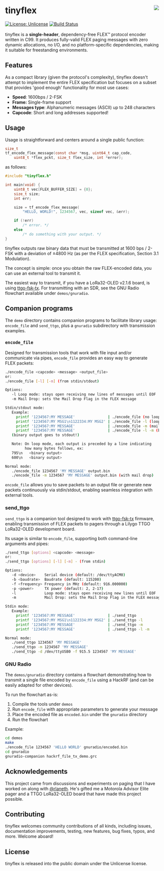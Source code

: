 # tinyflex <img align="right" src="https://i.imgur.com/GMhpOXw.png" />
[![License: Unlicense](https://img.shields.io/badge/License-Unlicense-8af7ff.svg)](https://opensource.org/licenses/Unlicense)
[![Build Status](https://github.com/Theldus/tinyflex/actions/workflows/c-cpp.yml/badge.svg)](https://github.com/Theldus/tinyflex/actions/workflows/c-cpp.yml)
<br/>
<br/>
tinyflex is a **single-header**, dependency-free FLEX™ protocol encoder written
in C99. It produces fully-valid FLEX paging messages with zero dynamic
allocations, no I/O, and no platform-specific dependencies, making it suitable
for freestanding environments.

## Features
As a compact library (given the protocol's complexity), tinyflex doesn't attempt
to implement the entire FLEX specification but focuses on a subset that provides
'good enough' functionality for most use cases:

- **Speed**: 1600bps / 2-FSK
- **Frame:** Single-frame support
- **Messages type**: Alphanumeric messages (ASCII) up to 248 characters
- **Capcode**: Short and long addresses supported!

## Usage
Usage is straightforward and centers around a single public function:

```c
size_t
tf_encode_flex_message(const char *msg, uint64_t cap_code,
    uint8_t *flex_pckt, size_t flex_size, int *error);
```

as follows:
```c
#include "tinyflex.h"

int main(void) {
    uint8_t vec[FLEX_BUFFER_SIZE] = {0};
    size_t size;
    int err;

    size = tf_encode_flex_message(
        "HELLO, WORLD!", 1234567, vec, sizeof vec, &err);

    if (!err)
        /* error. */
    else
        /* do something with your output. */
}
```

tinyflex outputs raw binary data that must be transmitted at 1600 bps / 2-FSK
with a deviation of ±4800 Hz (as per the FLEX specification, Section 3.1
Modulation).

The concept is simple: once you obtain the raw FLEX-encoded data, you can use an
external tool to transmit it.

The easiest way to transmit, if you have a LoRa32-OLED v2.1.6 board, is using
[ttgo-fsk-tx]. For transmitting with an SDR, see the GNU Radio flowchart
available under `demos/gnuradio`.

[ttgo-fsk-tx]: https://github.com/rlaneth/ttgo-fsk-tx/

## Companion programs
The `demo` directory contains companion programs to facilitate library usage:
`encode_file` and `send_ttgo`, plus a `gnuradio` subdirectory with transmission
examples.

### `encode_file`
Designed for transmission tools that work with file input and/or communicate
via pipes, `encode_file` provides an easy way to generate FLEX packets:

```bash
./encode_file <capcode> <message> <output_file>
or:
./encode_file [-l] [-m] (from stdin/stdout)

Options:
   -l Loop mode: stays open receiving new lines of messages until EOF
   -m Mail Drop: sets the Mail Drop Flag in the FLEX message

Stdin/stdout mode:
   Example:
     printf '1234567:MY MESSAGE'               | ./encode_file (no loop mode)
     printf '1234567:MY MSG1\n1122334:MY MSG2' | ./encode_file -l (loop mode)
     printf '1234567:MY MESSAGE'               | ./encode_file -m (mail drop)
     printf '1234567:MY MESSAGE'               | ./encode_file -l -m (both)
   (binary output goes to stdout!)

   Note: On loop mode, each output is preceded by a line indicating
         how many bytes follows, ex:
   795\n   <binary output>
   600\n   <binary output>

Normal mode:
   ./encode_file 1234567 'MY MESSAGE' output.bin
   ./encode_file -m 1234567 'MY MESSAGE' output.bin (with mail drop)

```

`encode_file` allows you to save packets to an output file or generate new
packets continuously via stdin/stdout, enabling seamless integration with
external tools.

### send_ttgo
`send_ttgo` is a companion tool designed to work with [ttgo-fsk-tx] firmware,
enabling transmission of FLEX packets to pagers through a Lilygo TTGO LoRa32-OLED
development board.

Its usage is similar to `encode_file`, supporting both command-line arguments
and pipes:

```bash
./send_ttgo [options] <capcode> <message>
or:
./send_ttgo [options] [-l] [-m] - (from stdin)

Options:
   -d <device>    Serial device (default: /dev/ttyACM0)
   -b <baudrate>  Baudrate (default: 115200)
   -f <frequency> Frequency in MHz (default: 916.000000)
   -p <power>     TX power (default: 2, 2-17)
   -l             Loop mode: stays open receiving new lines until EOF
   -m             Mail Drop: sets the Mail Drop Flag in the FLEX message

Stdin mode:
   Example:
     printf '1234567:MY MESSAGE'               | ./send_ttgo
     printf '1234567:MY MSG1\n1122334:MY MSG2' | ./send_ttgo -l
     printf '1234567:MY MESSAGE'               | ./send_ttgo -m
     printf '1234567:MY MESSAGE'               | ./send_ttgo -l -m

Normal mode:
   ./send_ttgo 1234567 'MY MESSAGE'
   ./send_ttgo -m 1234567 'MY MESSAGE'
   ./send_ttgo -d /dev/ttyUSB0 -f 915.5 1234567 'MY MESSAGE'

```

### GNU Radio
The `demos/gnuradio` directory contains a flowchart demonstrating how to
transmit a single file encoded by `encode_file` using a HackRF (and can be
easily adapted for other devices).

To run the flowchart as-is:
1. Compile the tools under `demos`
2. Run `encode_file` with appropriate parameters to generate your message
3. Place the encoded file as `encoded.bin` under the `gnuradio` directory
4. Run the flowchart

Example:
```bash
cd demos
make
./encode_file 1234567 'HELLO WORLD' gnuradio/encoded.bin
cd gnuradio
gnuradio-companion hackrf_file_tx_demo.grc
```

## Acknowledgements
This project came from discussions and experiments on paging that I have worked
on along with [@rlaneth]. He's gifted me a Motorola Advisor Elite pager and a
TTGO LoRa32-OLED board that have made this project possible.

[@rlaneth]: https://github.com/rlaneth

## Contributing
tinyflex welcomes community contributions of all kinds, including issues,
documentation improvements, testing, new features, bug fixes, typos, and more.
Welcome aboard!

## License
tinyflex is released into the public domain under the Unlicense license.
